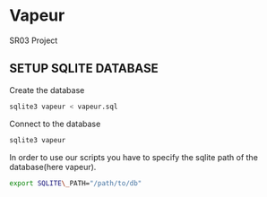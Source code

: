 # Vapeur
SR03 Project

## SETUP SQLITE DATABASE
Create the database

```bash
sqlite3 vapeur < vapeur.sql
```

Connect to the database

```bash
sqlite3 vapeur
```

In order to use our scripts you have to specify the sqlite path of the database(here vapeur).

```bash
export SQLITE\_PATH="/path/to/db"
```



